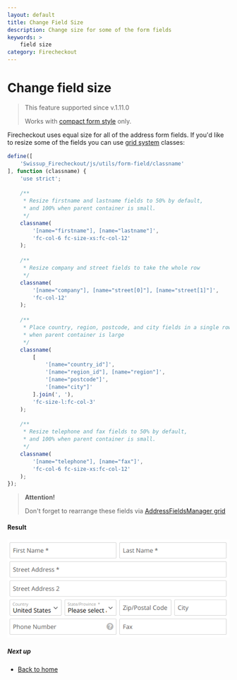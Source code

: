```yaml
---
layout: default
title: Change Field Size
description: Change size for some of the form fields
keywords: >
    field size
category: Firecheckout
---
```


# Change field size

> This feature supported since v.1.11.0
>
> Works with [compact form style][compact-form] only.

Firecheckout uses equal size for all of the address form fields. If you'd like
to resize some of the fields you can use [grid system][css-helpers] classes:

```js
define([
    'Swissup_Firecheckout/js/utils/form-field/classname'
], function (classname) {
    'use strict';

    /**
     * Resize firstname and lastname fields to 50% by default,
     * and 100% when parent container is small.
     */
    classname(
        '[name="firstname"], [name="lastname"]',
        'fc-col-6 fc-size-xs:fc-col-12'
    );

    /**
     * Resize company and street fields to take the whole row
     */
    classname(
        '[name="company"], [name="street[0]"], [name="street[1]"]',
        'fc-col-12'
    );

    /**
     * Place country, region, postcode, and city fields in a single row
     * when parent container is large
     */
    classname(
        [
            '[name="country_id"]',
            '[name="region_id"], [name="region"]',
            '[name="postcode"]',
            '[name="city"]'
        ].join(', '),
        'fc-size-l:fc-col-3'
    );

    /**
     * Resize telephone and fax fields to 50% by default,
     * and 100% when parent container is small.
     */
    classname(
        '[name="telephone"], [name="fax"]',
        'fc-col-6 fc-size-xs:fc-col-12'
    );
});
```

> **Attention!**
>
> Don't forget to rearrange these fields via
> [AddressFieldsManager grid](/m2/extensions/address-field-manager/usage/grid/)

#### Result

![Resized fields](/images/m2/firecheckout/customization/use-cases/field-size.png)

##### Next up

 -  [Back to home](/m2/extensions/firecheckout/)

[compact-form]: /m2/extensions/firecheckout/configuration/#form-styles "Compact Form Style"
[css-helpers]: /m2/extensions/firecheckout/customization/css-helpers/ "CSS Helpers"
